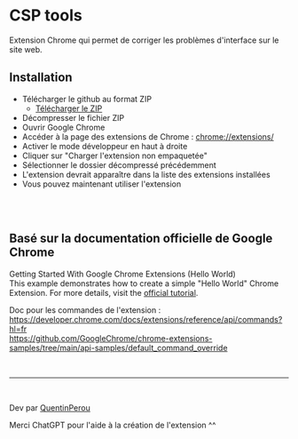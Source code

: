 # CSP tools

Extension Chrome qui permet de corriger les problèmes d'interface sur le site web.


## Installation

- Télécharger le github au format ZIP 
    - [Télécharger le ZIP](https://github.com/ConceptStorePhoto/chrome-extensions-CSP-tools/archive/refs/heads/main.zip)
- Décompresser le fichier ZIP
- Ouvrir Google Chrome
- Accéder à la page des extensions de Chrome : [chrome://extensions/](chrome://extensions/)
- Activer le mode développeur en haut à droite
- Cliquer sur "Charger l'extension non empaquetée"
- Sélectionner le dossier décompressé précédemment
- L'extension devrait apparaître dans la liste des extensions installées
- Vous pouvez maintenant utiliser l'extension

<br>
<br>


## Basé sur la documentation officielle de Google Chrome

Getting Started With Google Chrome Extensions (Hello World)  
This example demonstrates how to create a simple "Hello World" Chrome Extension.
For more details, visit the [official tutorial](https://developer.chrome.com/docs/extensions/get-started/tutorial/hello-world).


Doc pour les commandes de l'extension :  
https://developer.chrome.com/docs/extensions/reference/api/commands?hl=fr  
https://github.com/GoogleChrome/chrome-extensions-samples/tree/main/api-samples/default_command_override

<br> 

----
<br>

Dev par [QuentinPerou](https://github.com/quentinperou)  

Merci ChatGPT pour l'aide à la création de l'extension ^^